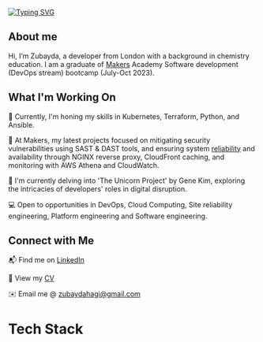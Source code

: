 [![Typing SVG](https://readme-typing-svg.demolab.com?font=Fira+Code&pause=1000&random=false&width=435&lines=Hello%2C+World!+%F0%9F%91%8B%F0%9F%8F%BE)](https://git.io/typing-svg)
## About me

Hi, I’m Zubayda, a developer from London with a background in chemistry education. I am a graduate of [Makers](https://makers.tech/) Academy Software development (DevOps stream) bootcamp (July-Oct 2023).

## What I'm Working On

🔭 Currently, I'm honing my skills in Kubernetes, Terraform, Python, and Ansible.

🔐 At Makers, my latest projects focused on mitigating security vulnerabilities using SAST & DAST tools, and ensuring system [reliability](https://github.com/Zhagi/Reliability-Project) and availability through NGINX reverse proxy, CloudFront caching, and monitoring with AWS Athena and CloudWatch.  

📖 I'm currently delving into 'The Unicorn Project' by Gene Kim, exploring the intricacies of developers' roles in digital disruption.  

💻 Open to opportunities in DevOps, Cloud Computing, Site reliability engineering, Platform engineering and Software engineering.

## Connect with Me

📬 Find me on [LinkedIn](https://www.linkedin.com/in/zubayda-h-5a629b201)

📄 View my [CV](https://github.com/yourusername/yourrepository/blob/main/yourcv.pdf)

✉️ Email me @ zubaydahagi@gmail.com

# Tech Stack




